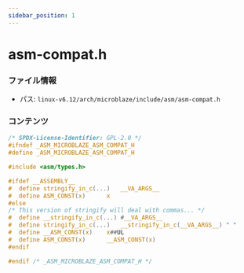 ```yaml
---
sidebar_position: 1
---
```

# asm-compat.h

### ファイル情報

- パス: `linux-v6.12/arch/microblaze/include/asm/asm-compat.h`

### コンテンツ

```h
/* SPDX-License-Identifier: GPL-2.0 */
#ifndef _ASM_MICROBLAZE_ASM_COMPAT_H
#define _ASM_MICROBLAZE_ASM_COMPAT_H

#include <asm/types.h>

#ifdef __ASSEMBLY__
#  define stringify_in_c(...)	__VA_ARGS__
#  define ASM_CONST(x)		x
#else
/* This version of stringify will deal with commas... */
#  define __stringify_in_c(...)	#__VA_ARGS__
#  define stringify_in_c(...)	__stringify_in_c(__VA_ARGS__) " "
#  define __ASM_CONST(x)	x##UL
#  define ASM_CONST(x)		__ASM_CONST(x)
#endif

#endif /* _ASM_MICROBLAZE_ASM_COMPAT_H */

```
